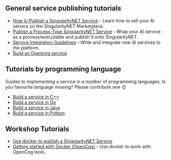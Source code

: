 ## General service publishing tutorials

- [How to Publish a SingularityNET Service](/docs/products/AIMarketplace/forcomers/publish) - Learn how to sell your AI service on the SingularityNET Marketplace.
- [Publish a Process-Type SingularityNET Service](/docs/products/AIMarketplace/forcomers/process) - Wrap your AI service as a process/executable and publish it onto SingularityNET.
- [Service Integration Guidelines](/docs/products/AIMarketplace/forcomers/integration) - Write and integrate new AI services to the platform.
- [Build an Opencog service](/docs/products/AIMarketplace/forcomers/opencog)

## Tutorials by programming language

Guides to implementing a service in a number of programming languages. Is you favourite language missing? Please contribute one 😉

- [Build a service in C++](/docs/products/AIMarketplace/forcomers/cpp/)
- [Build a service in Go](/docs/products/AIMarketplace/forcomers/go/)
- [Build a service in Java](/docs/products/AIMarketplace/forcomers/java/)
- [Build a service in Python](/docs/products/AIMarketplace/forcomers/python/)
## Workshop Tutorials
- [Use docker to publish a SingularityNET Service](/docs/products/AIMarketplace/forcomers/docker-snet/)
- [Getting started with Docker (OpenCog)](/docs/products/AIMarketplace/forcomers/docker-opencog/) - Use docker to work with OpenCog tools.
